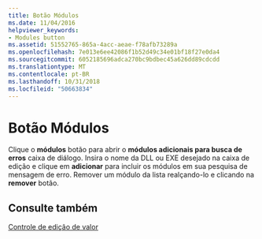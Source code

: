 ```yaml
---
title: Botão Módulos
ms.date: 11/04/2016
helpviewer_keywords:
- Modules button
ms.assetid: 51552765-865a-4acc-aeae-f78afb73289a
ms.openlocfilehash: 7e013e6ee42086f1b52d49c34e01bf18f27e0da4
ms.sourcegitcommit: 6052185696adca270bc9bdbec45a626dd89cdcdd
ms.translationtype: MT
ms.contentlocale: pt-BR
ms.lasthandoff: 10/31/2018
ms.locfileid: "50663834"
---
```

# <a name="modules-button"></a>Botão Módulos

Clique o **módulos** botão para abrir o **módulos adicionais para busca de erros** caixa de diálogo. Insira o nome da DLL ou EXE desejado na caixa de edição e clique em **adicionar** para incluir os módulos em sua pesquisa de mensagem de erro. Remover um módulo da lista realçando-lo e clicando na **remover** botão.

## <a name="see-also"></a>Consulte também

[Controle de edição de valor](../../build/reference/value-edit-control.md)
